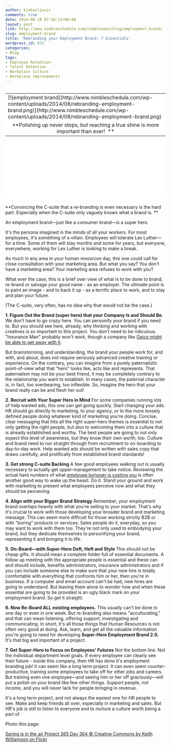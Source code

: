 ```yaml
---
author: kjakovljevic
comments: true
date: 2014-08-18 07:58:21+00:00
layout: post
link: http://www.nimbleschedule.com/nimblenews/blog/employment-brand/
slug: employment-brand
title: 'Rebranding your Employment Brand: 7 Essentials'
wordpress_id: 972
categories:
- Blog
tags:
- Employee Retention
- Talent Retention
- Workplace Culture
- Workplace Improvements
---
```


<table style="background-color: #ffffff; height: 332px;" border="0" align="right" width="324" cellpadding="3" cellspacing="3" >
<tbody >
<tr >

<td >[![employment brand](http://www.nimbleschedule.com/wp-content/uploads/2014/08/rebranding-employment-brand.png)](http://www.nimbleschedule.com/wp-content/uploads/2014/08/rebranding-employment-brand.png)
</td>
</tr>
<tr >

<td style="text-align: center;" >**Polishing up never stops, but reaching a true shine is more important than ever!  
**
</td>
</tr>
</tbody>
</table>
**Convincing the C-suite that a re-branding is even necessary is the hard part. Especially when the C-suite only vaguely knows what a brand is. **

An employment brand—just like a consumer brand—is a super hero.

It's the persona imagined in the minds of all your workers. For most employees, it's something of a villain. Employees will tolerate Lex Luther—for a time. Some of them will stay months and some for years, but everyone, everywhere, working for Lex Luther is looking to make a break.

As much in any area in your human resources day, this one could call for close consultation with your marketing area. But what you say? You don't have a marketing area? Your marketing area refuses to work with you?

What ever the case, this is a brief over view of what is to be done to brand, re-brand or salvage your good name - as an employer. The ultimate point is to paint an image - and to back it up - as a terrific place to work, and to stay and plan your future.

(The C-suite, very often, has no idea why that would not be the case.)

**1. Figure Out the Brand (super hero) that your Company Is and Should Be.**
We don't have to go crazy here. You can personify your brand if you need to. But you should see here, already, why thinking and working with creatives is so important to this project. You don't need to be ridiculous. "Insurance Man" probably won't work, though a company like [Geico might be able to get away with it](http://www.marketsmithinc.com/2013/09/brand-week-geico/).

But brainstorming, and understanding, the brand your people work for, and with, and about, does not require seriously advanced creative training or experience. On the contrary, you can imagine from a purely paternalistic point-of-view what that "hero" looks like, acts like and represents. That paternalism may not be your best friend, it may be completely contrary to the relationship you want to establish. In many cases, the paternal character is, in fact, too overbearing, too inflexible. So, imagine the hero that your brand really can be and flesh her out!

**2. Recruit with Your Super Hero in Mind**
For some companies running lots of help wanted ads, this one can get going quickly. Start changing your ads. HR should go directly to marketing, to your agency, or to the more loosely defined people doing whatever kind of marketing you're doing. Concise, clear messaging that hits all the right super-hero themes is essential to not only getting the right people, but also to welcoming them into a culture that is already established and worthy. The best people are going to not only expect this level of awareness, but they know their own worth, too. Culture and brand need to run straight through from recruitment to on-boarding to day-to-day work. Help wanted ads should be written with sales copy that draws carefully, and prolifically from established brand standards!

**3. Get strong C-suite Backing**
A few good employees walking out is usually necessary to actually get upper-management to take notice. Reviewing the actual hard numbers of what [employee turnover is costing you](http://www.nimbleschedule.com/employee-turnover-costs/) is often another good way to wake up the beast. Do it. Stand your ground and work with marketing to present what employees perceive now and what they should be perceiving.

**4. Align with your Bigger Brand Strategy**
Remember, your employment brand overlaps heavily with what you're selling to your market. That's why it's crucial to work with those developing your broader brand and marketing message. This can seem more difficult for those working strictly B2B or with "boring" products or services. Sales people do it, everyday, so you may want to work with them too. They're not only used to embodying your brand, but they dedicate themselves to personifying your brand, representing it and bringing it to life.

**5. On-Board—with Super-Hero Deft, Heft and Style**
This should not be cheap gifts. It should mean a complete folder full of essential documents. A follow up meeting with the appropriate people is essential and these can and should include, benefits administrators, insurance administrators and if you can include someone else to make sure that your new hire is totally comfortable with everything that confronts him or her, then you're in business. If a computer and email account can't be had, new hires are going to understand. But leaving them alone to wonder how and when these essential are going to be provided is an ugly black mark on your employment brand. So get it straight.

**6. Now Re-Board ALL existing employees.**
This usually can't be done in one day or even in one week. But re-branding also means "acculturating," and that can mean listening, offering support, investigating and communicating. In short, it's all those things that Human Resources is not often very good at doing. Ask, learn, and get all the valuable information you're going to need for developing **Super-Hero Employment Brand 2.0.** It's that big and important of a project.

**7. Get Super-Hero to Focus on Employees' Futures**
Not the bottom line. Not the individual department level goals. If every employee can clearly see their future - inside this company, then HR has done it's employment branding job! It can seem like a long term project. It can even seem counter-productive, training some employees to take off for other jobs and careers. But training even one employee—and seeing him or her off graciously—will put a polish on your brand like few other things. Support people, not income, and you will never lack for people bringing in revenue.

It's a long term project, and not always the easiest one for HR people to see. Make and keep friends all over, especially in marketing and sales. But HR's job is still to listen to everyone and to nurture a culture worth being a part of.

Photo this page: 

[Spring is in the air Project 365 Day 364 © Creative Commons by Keith Williamson on Flickr](https://flic.kr/p/7zUbhG)
